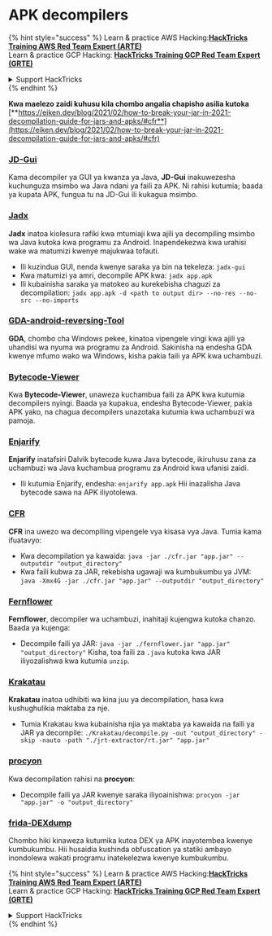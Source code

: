 # APK decompilers

{% hint style="success" %}
Learn & practice AWS Hacking:<img src="../../.gitbook/assets/arte.png" alt="" data-size="line">[**HackTricks Training AWS Red Team Expert (ARTE)**](https://training.hacktricks.xyz/courses/arte)<img src="../../.gitbook/assets/arte.png" alt="" data-size="line">\
Learn & practice GCP Hacking: <img src="../../.gitbook/assets/grte.png" alt="" data-size="line">[**HackTricks Training GCP Red Team Expert (GRTE)**<img src="../../.gitbook/assets/grte.png" alt="" data-size="line">](https://training.hacktricks.xyz/courses/grte)

<details>

<summary>Support HackTricks</summary>

* Check the [**subscription plans**](https://github.com/sponsors/carlospolop)!
* **Join the** 💬 [**Discord group**](https://discord.gg/hRep4RUj7f) or the [**telegram group**](https://t.me/peass) or **follow** us on **Twitter** 🐦 [**@hacktricks\_live**](https://twitter.com/hacktricks\_live)**.**
* **Share hacking tricks by submitting PRs to the** [**HackTricks**](https://github.com/carlospolop/hacktricks) and [**HackTricks Cloud**](https://github.com/carlospolop/hacktricks-cloud) github repos.

</details>
{% endhint %}

**Kwa maelezo zaidi kuhusu kila chombo angalia chapisho asilia kutoka** [**https://eiken.dev/blog/2021/02/how-to-break-your-jar-in-2021-decompilation-guide-for-jars-and-apks/#cfr**](https://eiken.dev/blog/2021/02/how-to-break-your-jar-in-2021-decompilation-guide-for-jars-and-apks/#cfr)

### [JD-Gui](https://github.com/java-decompiler/jd-gui)

Kama decompiler ya GUI ya kwanza ya Java, **JD-Gui** inakuwezesha kuchunguza msimbo wa Java ndani ya faili za APK. Ni rahisi kutumia; baada ya kupata APK, fungua tu na JD-Gui ili kukagua msimbo.

### [Jadx](https://github.com/skylot/jadx)

**Jadx** inatoa kiolesura rafiki kwa mtumiaji kwa ajili ya decompiling msimbo wa Java kutoka kwa programu za Android. Inapendekezwa kwa urahisi wake wa matumizi kwenye majukwaa tofauti.

* Ili kuzindua GUI, nenda kwenye saraka ya bin na tekeleza: `jadx-gui`
* Kwa matumizi ya amri, decompile APK kwa: `jadx app.apk`
* Ili kubainisha saraka ya matokeo au kurekebisha chaguzi za decompilation: `jadx app.apk -d <path to output dir> --no-res --no-src --no-imports`

### [GDA-android-reversing-Tool](https://github.com/charles2gan/GDA-android-reversing-Tool)

**GDA**, chombo cha Windows pekee, kinatoa vipengele vingi kwa ajili ya uhandisi wa nyuma wa programu za Android. Sakinisha na endesha GDA kwenye mfumo wako wa Windows, kisha pakia faili ya APK kwa uchambuzi.

### [Bytecode-Viewer](https://github.com/Konloch/bytecode-viewer/releases)

Kwa **Bytecode-Viewer**, unaweza kuchambua faili za APK kwa kutumia decompilers nyingi. Baada ya kupakua, endesha Bytecode-Viewer, pakia APK yako, na chagua decompilers unazotaka kutumia kwa uchambuzi wa pamoja.

### [Enjarify](https://github.com/Storyyeller/enjarify)

**Enjarify** inatafsiri Dalvik bytecode kuwa Java bytecode, ikiruhusu zana za uchambuzi wa Java kuchambua programu za Android kwa ufanisi zaidi.

* Ili kutumia Enjarify, endesha: `enjarify app.apk` Hii inazalisha Java bytecode sawa na APK iliyotolewa.

### [CFR](https://github.com/leibnitz27/cfr)

**CFR** ina uwezo wa decompiling vipengele vya kisasa vya Java. Tumia kama ifuatavyo:

* Kwa decompilation ya kawaida: `java -jar ./cfr.jar "app.jar" --outputdir "output_directory"`
* Kwa faili kubwa za JAR, rekebisha ugawaji wa kumbukumbu ya JVM: `java -Xmx4G -jar ./cfr.jar "app.jar" --outputdir "output_directory"`

### [Fernflower](https://github.com/JetBrains/intellij-community/tree/master/plugins/java-decompiler/engine)

**Fernflower**, decompiler wa uchambuzi, inahitaji kujengwa kutoka chanzo. Baada ya kujenga:

* Decompile faili ya JAR: `java -jar ./fernflower.jar "app.jar" "output_directory"` Kisha, toa faili za `.java` kutoka kwa JAR iliyozalishwa kwa kutumia `unzip`.

### [Krakatau](https://github.com/Storyyeller/Krakatau)

**Krakatau** inatoa udhibiti wa kina juu ya decompilation, hasa kwa kushughulikia maktaba za nje.

* Tumia Krakatau kwa kubainisha njia ya maktaba ya kawaida na faili ya JAR ya decompile: `./Krakatau/decompile.py -out "output_directory" -skip -nauto -path "./jrt-extractor/rt.jar" "app.jar"`

### [procyon](https://github.com/mstrobel/procyon)

Kwa decompilation rahisi na **procyon**:

* Decompile faili ya JAR kwenye saraka iliyoainishwa: `procyon -jar "app.jar" -o "output_directory"`

### [frida-DEXdump](https://github.com/hluwa/frida-dexdump)

Chombo hiki kinaweza kutumika kutoa DEX ya APK inayotembea kwenye kumbukumbu. Hii husaidia kushinda obfuscation ya statiki ambayo inondolewa wakati programu inatekelezwa kwenye kumbukumbu.

{% hint style="success" %}
Learn & practice AWS Hacking:<img src="../../.gitbook/assets/arte.png" alt="" data-size="line">[**HackTricks Training AWS Red Team Expert (ARTE)**](https://training.hacktricks.xyz/courses/arte)<img src="../../.gitbook/assets/arte.png" alt="" data-size="line">\
Learn & practice GCP Hacking: <img src="../../.gitbook/assets/grte.png" alt="" data-size="line">[**HackTricks Training GCP Red Team Expert (GRTE)**<img src="../../.gitbook/assets/grte.png" alt="" data-size="line">](https://training.hacktricks.xyz/courses/grte)

<details>

<summary>Support HackTricks</summary>

* Check the [**subscription plans**](https://github.com/sponsors/carlospolop)!
* **Join the** 💬 [**Discord group**](https://discord.gg/hRep4RUj7f) or the [**telegram group**](https://t.me/peass) or **follow** us on **Twitter** 🐦 [**@hacktricks\_live**](https://twitter.com/hacktricks\_live)**.**
* **Share hacking tricks by submitting PRs to the** [**HackTricks**](https://github.com/carlospolop/hacktricks) and [**HackTricks Cloud**](https://github.com/carlospolop/hacktricks-cloud) github repos.

</details>
{% endhint %}
